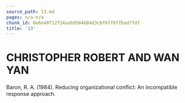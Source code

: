 ```yaml
---
source_path: 13.md
pages: n/a-n/a
chunk_id: 0e6e48f12f24aab9584b84d3cbf67f8ffbad7fd7
title: '13'
---
```

# CHRISTOPHER ROBERT AND WAN YAN

Baron, R. A. (1984). Reducing organizational conﬂict: An incompatible response approach.
